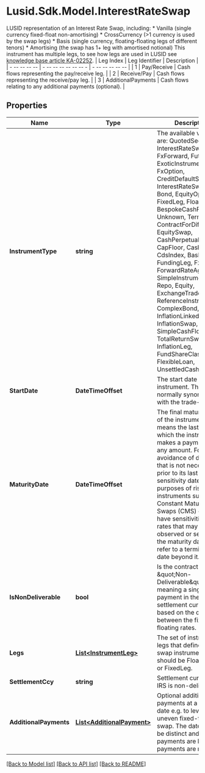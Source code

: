# Lusid.Sdk.Model.InterestRateSwap
LUSID representation of an Interest Rate Swap, including:      * Vanilla (single currency fixed-float non-amortising)    * CrossCurrency (>1 currency is used by the swap legs)    * Basis (single currency, floating-floating legs of different tenors)    * Amortising (the swap has 1+ leg with amortised notional)                This instrument has multiple legs, to see how legs are used in LUSID see [knowledge base article KA-02252](https://support.lusid.com/knowledgebase/article/KA-02252).                | Leg Index | Leg Identifier | Description |  | - -- -- -- -- | - -- -- -- -- -- -- - | - -- -- -- -- -- |  | 1 | Pay/Receive | Cash flows representing the pay/receive leg. |  | 2 | Receive/Pay | Cash flows representing the receive/pay leg. |  | 3 | AdditionalPayments | Cash flows relating to any additional payments (optional). |

## Properties

Name | Type | Description | Notes
------------ | ------------- | ------------- | -------------
**InstrumentType** | **string** | The available values are: QuotedSecurity, InterestRateSwap, FxForward, Future, ExoticInstrument, FxOption, CreditDefaultSwap, InterestRateSwaption, Bond, EquityOption, FixedLeg, FloatingLeg, BespokeCashFlowsLeg, Unknown, TermDeposit, ContractForDifference, EquitySwap, CashPerpetual, CapFloor, CashSettled, CdsIndex, Basket, FundingLeg, FxSwap, ForwardRateAgreement, SimpleInstrument, Repo, Equity, ExchangeTradedOption, ReferenceInstrument, ComplexBond, InflationLinkedBond, InflationSwap, SimpleCashFlowLoan, TotalReturnSwap, InflationLeg, FundShareClass, FlexibleLoan, UnsettledCash, Cash | 
**StartDate** | **DateTimeOffset** | The start date of the instrument. This is normally synonymous with the trade-date. | 
**MaturityDate** | **DateTimeOffset** | The final maturity date of the instrument. This means the last date on which the instruments makes a payment of any amount.  For the avoidance of doubt, that is not necessarily prior to its last sensitivity date for the purposes of risk; e.g. instruments such as  Constant Maturity Swaps (CMS) often have sensitivities to rates that may well be observed or set prior to the maturity date, but refer to a termination date beyond it. | 
**IsNonDeliverable** | **bool** | Is the contract an IRS of \&quot;Non-Deliverable\&quot; type, meaning a single payment in the settlement currency based on the difference between  the fixed and floating rates. | [optional] 
**Legs** | [**List&lt;InstrumentLeg&gt;**](InstrumentLeg.md) | The set of instrument legs that define the swap instrument, these should be FloatingLeg or FixedLeg. | 
**SettlementCcy** | **string** | Settlement currency if IRS is non-deliverable. | [optional] 
**AdditionalPayments** | [**List&lt;AdditionalPayment&gt;**](AdditionalPayment.md) | Optional additional payments at a given date e.g. to level off an uneven fixed-floating swap.  The dates must be distinct and either all payments are Pay or all payments are receive | [optional] 

[[Back to Model list]](../README.md#documentation-for-models) [[Back to API list]](../README.md#documentation-for-api-endpoints) [[Back to README]](../README.md)

